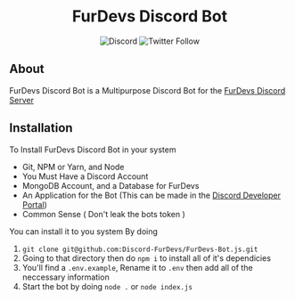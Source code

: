 
<div align="center">
<h1> FurDevs Discord  Bot</h1>
<img alt="Discord" src="https://img.shields.io/discord/731520035717251142?color=%238800FF&label=Discord%20Server"> <img alt="Twitter Follow" src="https://img.shields.io/twitter/follow/Fur_Devs?label=Follow%20FurDevs%21&logoColor=%238800ff&style=social">
</div>

## About
FurDevs Discord Bot is a Multipurpose Discord Bot  for the [FurDevs Discord Server](https://discord.gg/JABY6Htnqt)

## Installation
To Install FurDevs Discord Bot in your system

- Git, NPM or Yarn, and Node
- You Must Have a Discord Account
- MongoDB Account, and a Database for FurDevs
- An Application for the Bot (This can be made in the [Discord Developer Portal](https://discord.com/developers/applications))
- Common Sense ( Don't leak the bots token )

You can install it to you system By doing

1. `git clone git@github.com:Discord-FurDevs/FurDevs-Bot.js.git`
2. Going to that directory then do `npm i` to install all of it's dependicies
3. You'll find a `.env.example`, Rename it to `.env` then add all of the neccessary information
4. Start the bot by doing `node .` or `node index.js` 


